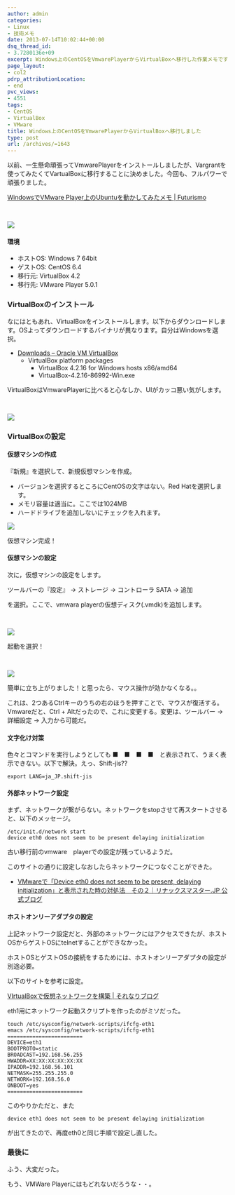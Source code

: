 ```yaml
---
author: admin
categories:
- Linux
- 技術メモ
date: 2013-07-14T10:02:44+00:00
dsq_thread_id:
- 3.7280136e+09
excerpt: Windows上のCentOSをVmwarePlayerからVirtualBoxへ移行した作業メモです
page_layout:
- col2
pdrp_attributionLocation:
- end
pvc_views:
- 4551
tags:
- CentOS
- VirtualBox
- VMware
title: Windows上のCentOSをVmwarePlayerからVirtualBoxへ移行しました
type: post
url: /archives/=1643
---
```


以前、一生懸命頑張ってVmwarePlayerをインストールしましたが、Vargrantを使ってみたくてVartualBoxに移行することに決めました。今回も、フルパワーで頑張りました。

<a href="https://futurismo.biz/archives/777" target="_blank">WindowsでVMware Player上のUbuntuを動かしてみたメモ | Futurismo</a>

</br>

![][1]

#### 環境

  * ホストOS: Windows 7 64bit
  * ゲストOS: CentOS 6.4
  * 移行元: VirtualBox 4.2
  * 移行先: VMware Player 5.0.1

### VirtualBoxのインストール

なにはともあれ、VirtualBoxをインストールします。以下からダウンロードします。OSよってダウンロードするバイナリが異なります。自分はWindowsを選択。

  * <a href="https://www.virtualbox.org/wiki/Downloads" target="_blank">Downloads – Oracle VM VirtualBox</a> 
      * VirtualBox platform packages 
          * VirtualBox 4.2.16 for Windows hosts x86/amd64
          * VirtualBox-4.2.16-86992-Win.exe

VirtualBoxはVmwarePlayerに比べると心なしか、UIがカッコ悪い気がします。

</br>
  
![][2]

### VirtualBoxの設定

#### 仮想マシンの作成

『新規』を選択して、新規仮想マシンを作成。

  * バージョンを選択するところにCentOSの文字はない。Red Hatを選択します。
  * メモリ容量は適当に。ここでは1024MB
  * ハードドライブを追加しないにチェックを入れます。

![][3]

仮想マシン完成！

#### 仮想マシンの設定

次に，仮想マシンの設定をします。

ツールバーの『設定』 -> ストレージ -> コントローラ SATA -> 追加

を選択。ここで、vmwara playerの仮想ディスク(.vmdk)を追加します。

</br>

![][4]

起動を選択！
  
</br>

![][5]

簡単に立ち上がりました！と思ったら、マウス操作が効かなくなる。。

これは、2つあるCtrlキーのうちの右のほうを押すことで、マウスが復活する。Vmwareだと、Ctrl + Altだったので、これに変更する。変更は、ツールバー -> 詳細設定 -> 入力から可能だ。

#### 文字化け対策

色々とコマンドを実行しようとしても ■　■　■　■　と表示されて、うまく表示できない。以下で解決。えっ、Shift-jis??

    export LANG=ja_JP.shift-jis
    

#### 外部ネットワーク設定

まず、ネットワークが繋がらない。ネットワークをstopさせて再スタートさせると、以下のメッセージ。

    /etc/init.d/network start
    device eth0 does not seem to be present delaying initialization
    

古い移行前のvmware　playerでの設定が残っているようだ。

このサイトの通りに設定しなおしたらネットワークにつなぐことができた。

  * <a href="https://www.linuxmaster.jp/linux_blog/2011/09/vmwaredevice-eth0-does-not-seem-to-be-present-delaying-initialization.html" target="_blank">VMwareで「Device eth0 does not seem to be present, delaying initialization」と表示された時の対処法　その２｜リナックスマスター.JP 公式ブログ</a>

#### ホストオンリーアダプタの設定

上記ネットワーク設定だと、外部のネットワークにはアクセスできたが、ホストOSからゲストOSにtelnetすることができなかった。

ホストOSとゲストOSの接続をするためには、ホストオンリーアダプタの設定が別途必要。

以下のサイトを参考に設定。

<a href="https://blog.kjirou.net/p/2171" target="_blank">VIrtualBoxで仮想ネットワークを構築 | それなりブログ</a>

eth1用にネットワーク起動スクリプトを作ったのがミソだった。

    touch /etc/sysconfig/network-scripts/ifcfg-eth1
    emacs /etc/sysconfig/network-scripts/ifcfg-eth1
    ========================
    DEVICE=eth1
    BOOTPROTO=static
    BROADCAST=192.168.56.255
    HWADDR=XX:XX:XX:XX:XX:XX
    IPADDR=192.168.56.101
    NETMASK=255.255.255.0
    NETWORK=192.168.56.0
    ONBOOT=yes
    ========================
    

このやりかただと、また

    device eth1 does not seem to be present delaying initialization
    

が出てきたので、再度eth0と同じ手順で設定し直した。

### 最後に

ふう、大変だった。

もう、VMWare Playerにはもどれないだろうな・・。

 [1]: https://lh3.ggpht.com/-Isx6-_tM43U/UeI4_UfzcbI/AAAAAAAAAng/KbW6VuBk0q0/SnapCrab_NoName_2013-7-14_14-36-53_No-00.jpg
 [2]: https://lh3.ggpht.com/-I-49-KMtBfY/UeI8Q_UxomI/AAAAAAAAAnw/2nDfJ_hKN64/SnapCrab_NoName_2013-7-14_14-50-49_No-00.jpg
 [3]: https://lh4.ggpht.com/-ZCwIJ0JVBzk/UeJAAEdBD_I/AAAAAAAAAoA/nobyrcx7VdA/SnapCrab_NoName_2013-7-14_15-5-36_No-00.jpg
 [4]: https://lh5.ggpht.com/-8WGgVUqbW-g/UeJCaSepdnI/AAAAAAAAAoY/sdRNWxikHC4/vmdk_add.jpg
 [5]: https://lh6.ggpht.com/-tERlmHWy7vY/UeJFpgpdeHI/AAAAAAAAAoo/aVFjPbsqh8k/SnapCrab_Saru%252520%252520-%252520Oracle%252520VM%252520VirtualBox_2013-7-14_15-22-37_No-00.jpg